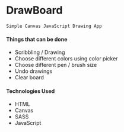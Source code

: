 # DrawBoard

`Simple Canvas JavaScript Drawing App`

#### Things that can be done

- Scribbling / Drawing
- Choose different colors using color picker
- Choose different pen / brush size
- Undo drawings
- Clear board

#### Technologies Used

- HTML
- Canvas
- SASS
- JavaScript
